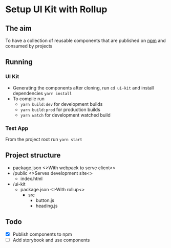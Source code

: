 # Setup UI Kit with Rollup

## The aim
To have a collection of reusable components that are published on [npm](https://npmjs.org) and consumed by projects

## Running
### UI Kit
- Generating the components after cloning, run `cd ui-kit` and install dependencies `yarn install` 
- To compile run
  - `yarn build:dev` for development builds
  - `yarn build:prod` for production builds
  - `yarn watch` for development watched build

### Test App
From the project root run `yarn start`

## Project structure
- package.json <>With webpack to serve client<>
- /public <>Serves development site<>
  - index.html
- /ui-kit
  - package.json <>With rollup<>
    - src
      - button.js
      - heading.js

## Todo
- [x] Publish components to npm
- [ ] Add storybook and use components
